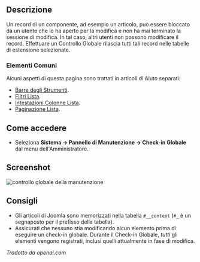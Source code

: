 <!-- Filename: Help4.x:Maintenance:_Global_Check-in / Display title: Manutenzione: Check-in Globale -->

## Descrizione

Un record di un componente, ad esempio un articolo, può essere bloccato da un utente che lo ha aperto per la modifica e non ha mai terminato la sessione di modifica. In tal caso, altri utenti non possono modificare il record. Effettuare un Controllo Globale rilascia tutti tali record nelle tabelle di estensione selezionate.

### Elementi Comuni

Alcuni aspetti di questa pagina sono trattati in articoli di Aiuto separati:

* [Barre degli Strumenti](jdocmanual?article=help/common-elements/toolbars).
* [Filtri Lista](jdocmanual?article=help/common-elements/list-filters).
* [Intestazioni Colonne Lista](jdocmanual?article=help/common-elements/list-column-headers).
* [Paginazione Lista](jdocmanual?article=help/common-elements/list-pagination).

## Come accedere

- Seleziona **Sistema → Pannello di Manutenzione → Check-in Globale** dal menu dell'Amministratore.

## Screenshot

![controllo globale della manutenzione](../../../it/images/maintenance/maintenance-global-check-in.png)

## Consigli

- Gli articoli di Joomla sono memorizzati nella tabella `#__content` (`#_` è un segnaposto per il prefisso della tabella).
- Assicurati che nessuno stia modificando alcun elemento prima di eseguire un check-in globale. Durante il Check-in Globale, *tutti* gli elementi vengono registrati, inclusi quelli attualmente in fase di modifica.

*Tradotto da openai.com*

